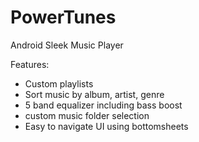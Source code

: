 # PowerTunes
Android Sleek Music Player 

Features:
- Custom playlists
- Sort music by album, artist, genre
- 5 band equalizer including bass boost
- custom music folder selection
- Easy to navigate UI using bottomsheets
